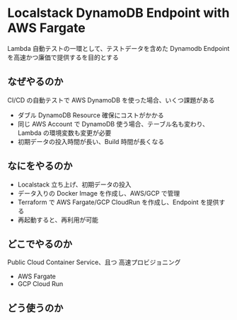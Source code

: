 # Localstack DynamoDB Endpoint with AWS Fargate

Lambda 自動テストの一環として、テストデータを含めた Dynamodb Endpoint を高速かつ廉価で提供するを目的とする

## なぜやるのか

CI/CD の自動テストで AWS DynamoDB を使った場合、いくつ課題がある

- ダブル DynamoDB Resource 確保にコストがかかる
- 同じ AWS Account で DynamoDB 使う場合、テーブル名も変わり、Lambda の環境変数も変更が必要
- 初期データの投入時間が長い、Build 時間が長くなる

## なにをやるのか

- Localstack 立ち上げ、初期データの投入
- データ入りの Docker Image を作成し、AWS/GCP で管理
- Terraform で AWS Fargate/GCP CloudRun を作成し、Endpoint を提供する
- 再起動すると、再利用が可能

## どこでやるのか

Public Cloud Container Service、且つ 高速プロビジョニング

- AWS Fargate
- GCP Cloud Run

## どう使うのか
